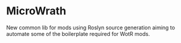 # MicroWrath

New common lib for mods using Roslyn source generation aiming to automate some of the boilerplate required for WotR mods.
